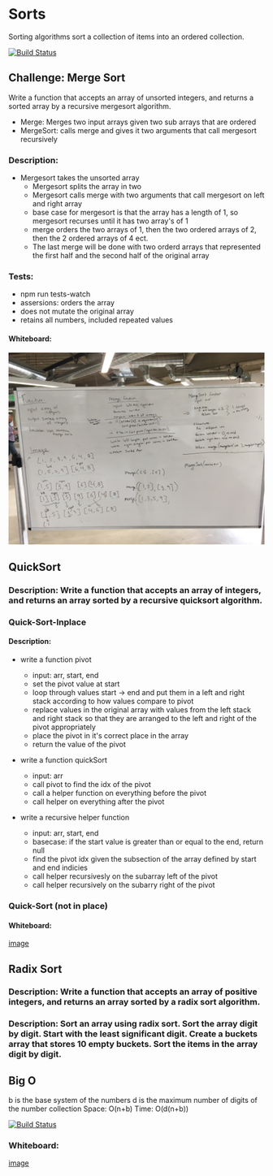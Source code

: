 # Sorts
Sorting algorithms sort a collection of items into an ordered collection. 

[![Build Status](https://www.travis-ci.com/hingham/data-structures-and-algorithms.svg?branch=master)](https://www.travis-ci.com/hingham/data-structures-and-algorithms)

## Challenge: Merge Sort
Write a function that accepts an array of unsorted integers, and returns a sorted array by a recursive mergesort algorithm.
* Merge: Merges two input arrays given two sub arrays that are ordered
* MergeSort: calls merge and gives it two arguments that call mergesort recursively

### Description: 
* Mergesort takes the unsorted array
  * Mergesort splits the array in two
  * Mergesort calls merge with two arguments that call mergesort on left and right array
  * base case for mergesort is that the array has a length of 1, so mergesort recurses until it has two array's of 1
  * merge orders the two arrays of 1, then the two ordered arrays of 2, then the 2 ordered arrays of 4 ect.
  * The last merge will be done with two orderd arrays that represented the first half and the second half of the original array

### Tests:
* npm run tests-watch 
* assersions: orders the array
* does not mutate the original array
* retains all numbers, included repeated values

#### Whiteboard:
![image](assets/merge-sort.JPG)

## QuickSort
### Description: Write a function that accepts an array of integers, and returns an array sorted by a recursive quicksort algorithm.


### Quick-Sort-Inplace
#### Description: 
* write a function pivot 
  * input: arr, start, end
  * set the pivot value at start
  * loop through values start -> end and put them in a left and right stack according to how values compare to pivot
  * replace values in the original array with values from the left stack and right stack so that they are arranged to the left and right of the pivot appropriately
  * place the pivot in it's correct place in the array
  * return the value of the pivot

* write a function quickSort
  * input: arr
  * call pivot to find the idx of the pivot
  * call a helper function on everything before the pivot
  * call helper on everything after the pivot

* write a recursive helper function
  * input: arr, start, end
  * basecase: if the start value is greater than or equal to the end, return null
  * find the pivot idx given the subsection of the array defined by start and end indicies
  * call helper recursivesly on the subarray left of the pivot
  * call helper recursively on the subarry right of the pivot


### Quick-Sort (not in place) 
#### Whiteboard:
[image](./assets/quick-sort.JPG)

## Radix Sort
### Description: Write a function that accepts an array of positive integers, and returns an array sorted by a radix sort algorithm.

### Description: Sort an array using radix sort. Sort the array digit by digit. Start with the least significant digit. Create a buckets array that stores 10 empty buckets. Sort the items in the array digit by digit. 

## Big O
b is the base system of the numbers
d is the maximum number of digits of the number collection
Space: O(n+b)
Time: O(d(n+b))

[![Build Status](https://www.travis-ci.com/hingham/data-structures-and-algorithms.svg?branch=master)](https://www.travis-ci.com/hingham/data-structures-and-algorithms)


### Whiteboard:
[image](./assets/radix-sort.JPG)


